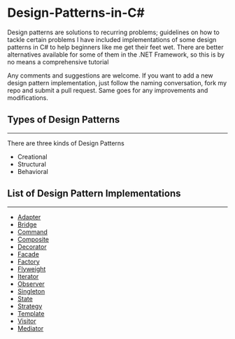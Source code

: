 # Design-Patterns-in-C#
Design patterns are solutions to recurring problems; guidelines on how to tackle certain problems I have included implementations of some design patterns in C# to help beginners like me get their feet wet. There are better alternatives available for some of them in the .NET Framework, so this is by no means a comprehensive tutorial

Any comments and suggestions are welcome. If you want to add a new design pattern implementation, just follow the naming conversation, fork my repo and submit a pull request. Same goes for any improvements and modifications.


## Types of Design Patterns
---------------------------
There are three kinds of Design Patterns

* Creational
* Structural
* Behavioral

## List of Design Pattern Implementations
-----------------------------------------

* [Adapter](/AdapterPattern)
* [Bridge](/BridgePattern)
* [Command](/CommandPattern)
* [Composite](/CompositePattern)
* [Decorator](/DecoratorPattern)
* [Facade](/FacadePattern)
* [Factory](/FactoryPattern)
* [Flyweight](/FlyweightPattern)
* [Iterator](/IteratorPattern)
* [Observer](/ObserverPattern)
* [Singleton](/SingletonPattern)
* [State](/StatePattern)
* [Strategy](/StrategyPattern)
* [Template](/TemplatePattern)
* [Visitor](/VisitorPattern)
* [Mediator](/MediatorPattern)
